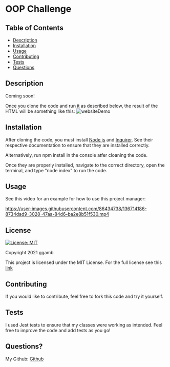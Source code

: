 # OOP Challenge
## Table of Contents
* [Description](#description)
* [Installation](#installation)
* [Usage](#usage)
* [Contributing](#contributing)
* [Tests](#tests)
* [Questions](#questions)

## Description
Coming soon!

Once you clone the code and run it as described below, the result of the HTML will be something like this: ![websiteDemo](https://user-images.githubusercontent.com/86434738/136714264-fa538983-6d80-4826-b90b-be8b03d5f0de.png)



## Installation
After cloning the code, you must install [Node.js](https://nodejs.org/en/) and [Inquirer](https://www.npmjs.com/package/inquirer). See their respective documentation to ensure that they are installed correctly.

Alternatively, run npm install in the console atfer cloaning the code.

Once they are properly installed, navigate to the correct directory, open the terminal, and type "node index" to run the code.

## Usage
See this video for an example for how to use this project manager:

https://user-images.githubusercontent.com/86434738/136714186-8734dad9-3028-47aa-84d6-ba2e8b51f530.mp4

## License
[![License: MIT](https://img.shields.io/badge/License-MIT-red.svg)](https://opensource.org/licenses/MIT)

Copyright 2021 ggamb

This project is licensed under the MIT License. For the full license see this [link](https://opensource.org/licenses/MIT)

## Contributing

If you would like to contribute, feel free to fork this code and try it yourself.

## Tests
I used Jest tests to ensure that my classes were working as intended. Feel free to improve the code and add tests as you go!

## Questions?
My Github: [Github](https://github.com/ggamb)

